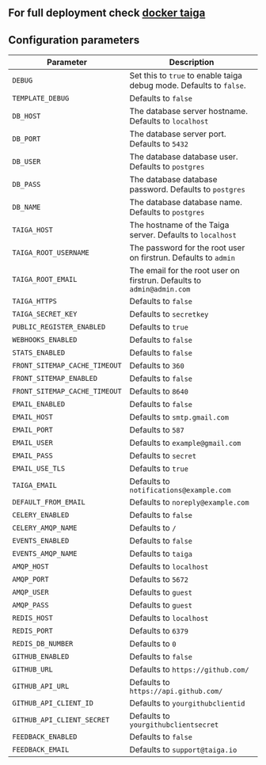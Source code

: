 ## For full deployment check [docker taiga](https://github.com/parunruaivo/taiga-docker.git)

## Configuration parameters

| Parameter             | Description               |
|---                    |---                        |
| `DEBUG`                 | Set this to `true` to enable taiga debug mode. Defaults to `false`.                          |
| `TEMPLATE_DEBUG`                 | Defaults to `false`                          |
| `DB_HOST`                 | The database server hostname. Defaults to `localhost`                          |
| `DB_PORT`                 | The database server port. Defaults to `5432`                          |
| `DB_USER`                 | The database database user. Defaults to `postgres`                          |
| `DB_PASS`                 | The database database password. Defaults to `postgres`                          |
| `DB_NAME`                 | The database database name. Defaults to `postgres`                          |
| `TAIGA_HOST`                 | The hostname of the Taiga server. Defaults to `localhost`                          |
| `TAIGA_ROOT_USERNAME`                 | The password for the root user on firstrun. Defaults to `admin`                          |
| `TAIGA_ROOT_EMAIL`                 | The email for the root user on firstrun. Defaults to `admin@admin.com`                         |
| `TAIGA_HTTPS`                 | Defaults to `false`                          |
| `TAIGA_SECRET_KEY`                 | Defaults to `secretkey`                          |
| `PUBLIC_REGISTER_ENABLED`                 | Defaults to `true`                          |
| `WEBHOOKS_ENABLED`                 | Defaults to `false`                          |
| `STATS_ENABLED`                 | Defaults to `false`                          |
| `FRONT_SITEMAP_CACHE_TIMEOUT`                 | Defaults to `360`                          |
| `FRONT_SITEMAP_ENABLED`                | Defaults to `false`                          |
| `FRONT_SITEMAP_CACHE_TIMEOUT`                 | Defaults to `8640`                          |
| `EMAIL_ENABLED`                 | Defaults to `false`                          |
| `EMAIL_HOST`                 | Defaults to `smtp.gmail.com`                          |
| `EMAIL_PORT`                 | Defaults to `587`                          |
| `EMAIL_USER`                 | Defaults to `example@gmail.com`                          |
| `EMAIL_PASS`                 | Defaults to `secret`                          |
| `EMAIL_USE_TLS`                 | Defaults to `true`                          |
| `TAIGA_EMAIL`                 | Defaults to `notifications@example.com`                          |
| `DEFAULT_FROM_EMAIL`                 | Defaults to `noreply@example.com`                          |
| `CELERY_ENABLED`                 | Defaults to `false`                          |
| `CELERY_AMQP_NAME`                 | Defaults to `/`                          |
| `EVENTS_ENABLED`                 | Defaults to `false`                          |
| `EVENTS_AMQP_NAME`                 | Defaults to `taiga`                          |
| `AMQP_HOST`                 | Defaults to `localhost`                          |
| `AMQP_PORT`                 | Defaults to `5672`                          |
| `AMQP_USER`                 | Defaults to `guest`                          |
| `AMQP_PASS`                 | Defaults to `guest`                          |
| `REDIS_HOST`                 | Defaults to `localhost`                          |
| `REDIS_PORT`                 | Defaults to `6379`                          |
| `REDIS_DB_NUMBER`                 | Defaults to `0`                          |
| `GITHUB_ENABLED`                 | Defaults to `false`                          |
| `GITHUB_URL`                 | Defaults to `https://github.com/`                          |
| `GITHUB_API_URL`                 | Defaults to `https://api.github.com/`                          |
| `GITHUB_API_CLIENT_ID`                 | Defaults to `yourgithubclientid`                          |
| `GITHUB_API_CLIENT_SECRET`                 | Defaults to `yourgithubclientsecret`                          |
| `FEEDBACK_ENABLED`                 | Defaults to `false`                          |
| `FEEDBACK_EMAIL`                 | Defaults to `support@taiga.io`                          |
